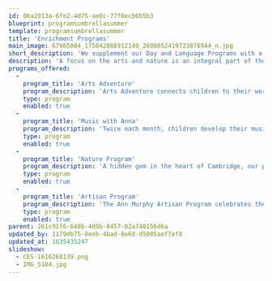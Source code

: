 ```yaml
---
id: 06a2913a-6fe2-4d75-ae0c-77f0ecb6b5b3
blueprint: programsumbrellasummer
template: programsumbrellasummer
title: 'Enrichment Programs'
main_image: 67965004_175842866912149_2600052419723076944_n.jpg
short_description: 'We supplement our Day and Language Programs with a variety of Enrichment programming focused on the arts, music, and outdoor learning.'
description: 'A focus on the arts and nature is an integral part of the Cambridge-Ellis philosophy. Though our classroom teachers integrate these experiences into their daily practice, we supplement this learning with the following Enrichment Programs: Arts Adventure, Music with Anna, Nature Days, and our unique Artisan Program.'
programs_offered:
  -
    program_title: 'Arts Adventure'
    program_description: 'Arts Adventure connects children to their world through artistic expression. Students participate in music, visual arts, dance and movement, drama, and literature, weekly for 30 - 45 minutes. Arts Adventure is designed to extend upon both classroom and Artisan Program themes, as well as provide Language Program students experiences in their cultural arts.'
    type: program
    enabled: true
  -
    program_title: 'Music with Anna'
    program_description: 'Twice each month, children develop their musical roots and celebrate the international language of music with our specialist, Anna Laufenberg. Through songs and creative movement Anna introduces students to beats, rhythms, and scales. She delights and inspires children with her array of musical instruments from flute to contrabase.'
    type: program
    enabled: true
  -
    program_title: 'Nature Program'
    program_description: 'A hidden gem in the heart of Cambridge, our playgrounds inspire endless opportunities for adventure. Digging moats, climbing trees, transporting logs, cooking in mud kitchens, and observing chickens are part of our daily outdoor experiences. Weekly neighborhood walks to community green spaces and regularly scheduled visits from Habitat Wildlife Sanctuary further inspire awe and wonder as children learn about their world through discovery.'
    type: program
    enabled: true
  -
    program_title: 'Artisan Program'
    program_description: 'The Ann Murphy Artisan Program celebrates the artistic process, from imagination to creation. An endowment from the late Ann Murphy, beloved CES teacher and administrator, supports artist residencies for the children, professional development for our teachers and theme inspired family events.'
    type: program
    enabled: true
parent: 261c91f6-648b-409b-8457-02a740156d6a
updated_by: 1179db75-8eeb-4bad-8e60-d5005aef7ef8
updated_at: 1635435247
slideshow:
  - CES-1616268139.png
  - IMG_5104.jpg
---
```

